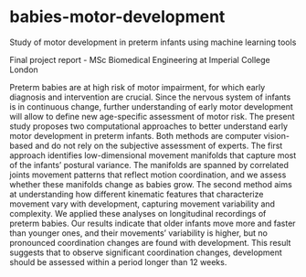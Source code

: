 # babies-motor-development
 Study of motor development in preterm infants using machine learning tools
 
 Final project report - MSc Biomedical Engineering at Imperial College London
 
 Preterm babies are at high risk of motor impairment, for which early diagnosis and intervention are crucial. Since the nervous system of infants is in continuous change, further understanding of early motor development will allow to define new age-specific assessment of motor risk. The present study proposes two computational approaches to better understand early motor development in preterm infants. Both methods are computer vision-based and do not rely on the subjective assessment of experts. The first approach identifies low-dimensional movement manifolds that capture most of the infants’ postural variance. The manifolds are spanned by correlated joints movement patterns that reflect motion coordination, and we assess whether these manifolds change as babies grow. The second method aims at understanding how different kinematic features that characterize movement vary with development, capturing movement variability and complexity. We applied these analyses on longitudinal recordings of preterm babies. Our results indicate that older infants move more and faster than younger ones, and their movements’ variability is higher, but no pronounced coordination changes are found with development. This result suggests that to observe significant coordination changes, development should be assessed within a period longer than 12 weeks.
